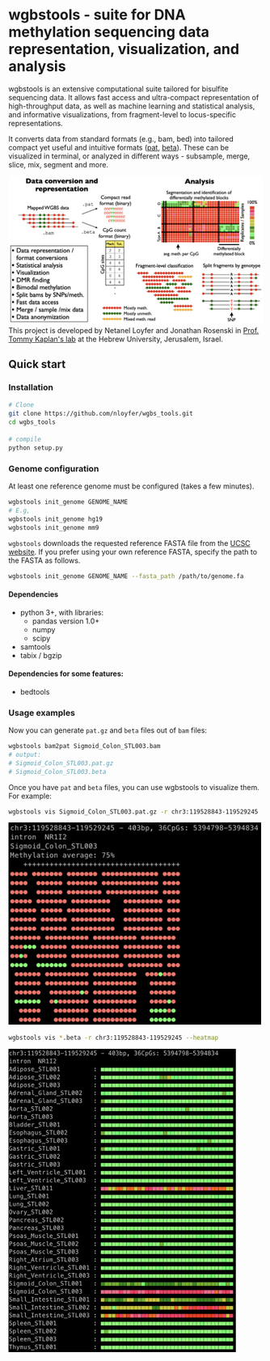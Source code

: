 # wgbstools - suite for DNA methylation sequencing data representation, visualization, and analysis
wgbstools is an extensive computational suite tailored for bisulfite sequencing data. 
It allows fast access and ultra-compact representation of high-throughput data,
as well as machine learning and statistical analysis, and informative visualizations, 
from fragment-level to locus-specific representations.

It converts data from standard formats (e.g., bam, bed) into tailored compact yet useful and intuitive formats ([pat](docs/pat_format.md), [beta](docs/beta_format.md)).
These can be visualized in terminal, or analyzed in different ways - subsample, merge, slice, mix, segment and more.

![alt text](docs/img/wgbstools_overview.png "wgbstools overview")
This project is developed by Netanel Loyfer and Jonathan Rosenski in [Prof. Tommy Kaplan's lab](https://www.cs.huji.ac.il/~tommy/) at the Hebrew University, Jerusalem, Israel.

## Quick start
### Installation

```bash
# Clone
git clone https://github.com/nloyfer/wgbs_tools.git
cd wgbs_tools

# compile
python setup.py
```

### Genome configuration
At least one reference genome must be configured (takes a few minutes).
```bash
wgbstools init_genome GENOME_NAME
# E.g, 
wgbstools init_genome hg19
wgbstools init_genome mm9
```
`wgbstools` downloads the requested reference FASTA file from the [UCSC website](https://hgdownload.soe.ucsc.edu/downloads.html).
If you prefer using your own reference FASTA, specify the path to the FASTA as follows.
```bash
wgbstools init_genome GENOME_NAME --fasta_path /path/to/genome.fa
```

#### Dependencies
- python 3+, with libraries:
    - pandas version 1.0+
    - numpy
    - scipy
- samtools
- tabix / bgzip
#### Dependencies for some features:
- bedtools


### Usage examples
Now you can generate `pat.gz` and `beta` files out of `bam` files:
```bash
wgbstools bam2pat Sigmoid_Colon_STL003.bam
# output:
# Sigmoid_Colon_STL003.pat.gz
# Sigmoid_Colon_STL003.beta
```

Once you have `pat` and `beta` files, you can use wgbstools to visualize them. For example:

```bash
wgbstools vis Sigmoid_Colon_STL003.pat.gz -r chr3:119528843-119529245
```
<!--![alt text](docs/img/colon.pat.png "pat vis example" =100x100)-->
<img src="docs/img/colon.pat.png" width="500" height="400" />

```bash
wgbstools vis *.beta -r chr3:119528843-119529245 --heatmap
```
<!--![alt text](docs/img/colon.beta.png "beta vis example")-->
<img src="docs/img/colon.beta.png" width="450" height="600" />

